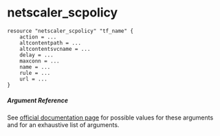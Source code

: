 # netscaler_scpolicy

```
resource "netscaler_scpolicy" "tf_name" {
    action = ...
    altcontentpath = ...
    altcontentsvcname = ...
    delay = ...
    maxconn = ...
    name = ...
    rule = ...
    url = ...
}
```

##### Argument Reference

See [official documentation page](https://developer-docs.citrix.com/projects/netscaler-nitro-api/en/11.0/configuration/sure-connect/scpolicy/scpolicy/) for possible values for these arguments and for an exhaustive list of arguments.

